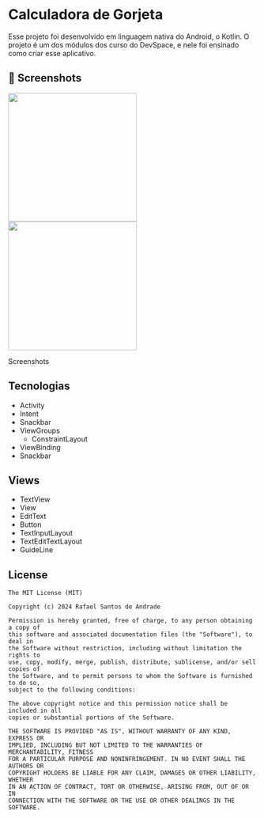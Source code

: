 # Calculadora de Gorjeta
Esse projeto foi desenvolvido em linguagem nativa do Android, o Kotlin. O projeto é um dos módulos dos curso do DevSpace, e nele foi ensinado como criar esse aplicativo.

## :camera_flash: Screenshots
<!-- You can add more screenshots here if you like -->
<img src="C:\Users\rsant\Downloads" width=260/> <img src="https://github.com/DevRafaSantos/calculadoraimc/assets/166184212/5e77bc70-f35b-48c0-a38b-ac6834773128" width=260/>


Screenshots

## Tecnologias
- Activity
- Intent
- Snackbar
- ViewGroups
  - ConstraintLayout
- ViewBinding
- Snackbar

## Views
  - TextView
  - View
  - EditText
  - Button
  - TextInputLayout
  - TextEditTextLayout
  - GuideLine



## License
```
The MIT License (MIT)

Copyright (c) 2024 Rafael Santos de Andrade

Permission is hereby granted, free of charge, to any person obtaining a copy of
this software and associated documentation files (the "Software"), to deal in
the Software without restriction, including without limitation the rights to
use, copy, modify, merge, publish, distribute, sublicense, and/or sell copies of
the Software, and to permit persons to whom the Software is furnished to do so,
subject to the following conditions:

The above copyright notice and this permission notice shall be included in all
copies or substantial portions of the Software.

THE SOFTWARE IS PROVIDED "AS IS", WITHOUT WARRANTY OF ANY KIND, EXPRESS OR
IMPLIED, INCLUDING BUT NOT LIMITED TO THE WARRANTIES OF MERCHANTABILITY, FITNESS
FOR A PARTICULAR PURPOSE AND NONINFRINGEMENT. IN NO EVENT SHALL THE AUTHORS OR
COPYRIGHT HOLDERS BE LIABLE FOR ANY CLAIM, DAMAGES OR OTHER LIABILITY, WHETHER
IN AN ACTION OF CONTRACT, TORT OR OTHERWISE, ARISING FROM, OUT OF OR IN
CONNECTION WITH THE SOFTWARE OR THE USE OR OTHER DEALINGS IN THE SOFTWARE.
```

